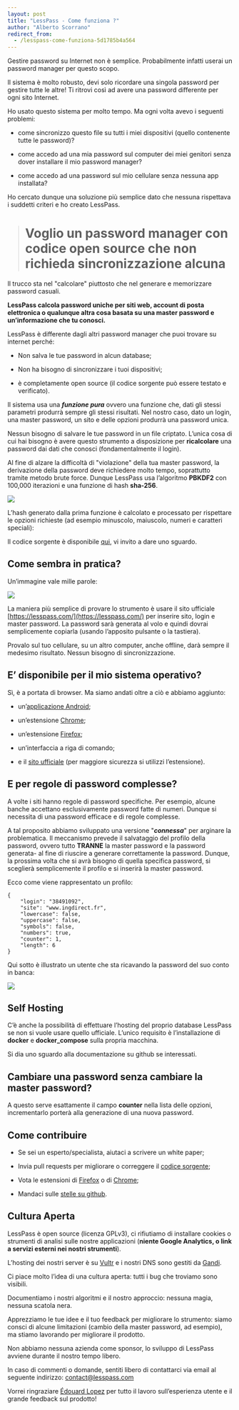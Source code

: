 ```yaml
---
layout: post
title: "LessPass - Come funziona ?"
author: "Alberto Scorrano"
redirect_from:
  - /lesspass-come-funziona-5d1785b4a564
---
```


Gestire password su Internet non è semplice. Probabilmente infatti userai un password manager per questo scopo.

Il sistema è molto robusto, devi solo ricordare una singola password per gestire tutte le altre! Ti ritrovi così ad avere una password differente per ogni sito Internet.

Ho usato questo sistema per molto tempo. Ma ogni volta avevo i seguenti problemi:

* come sincronizzo questo file su tutti i miei dispositivi (quello contenente tutte le password)?

* come accedo ad una mia password sul computer dei miei genitori senza dover installare il mio password manager?

* come accedo ad una password sul mio cellulare senza nessuna app installata?

Ho cercato dunque una soluzione più semplice dato che nessuna rispettava i suddetti criteri e ho creato LessPass.
> # Voglio un password manager con codice open source che non richieda sincronizzazione alcuna

Il trucco sta nel "calcolare" piuttosto che nel generare e memorizzare password casuali.

**LessPass calcola password uniche per siti web, account di posta elettronica o qualunque altra cosa basata su una master password e un’informazione che tu conosci.**

LessPass è differente dagli altri password manager che puoi trovare su internet perché:

* Non salva le tue password in alcun database;

* Non ha bisogno di sincronizzare i tuoi dispositivi;

* è completamente open source (il codice sorgente può essere testato e verificato).

Il sistema usa una ***funzione pura*** ovvero una funzione che, dati gli stessi parametri produrrà sempre gli stessi risultati. Nel nostro caso, dato un login, una master password, un sito e delle opzioni produrrà una password unica.

Nessun bisogno di salvare le tue password in un file criptato. L’unica cosa di cui hai bisogno è avere questo strumento a disposizione per **ricalcolare** una password dai dati che conosci (fondamentalmente il login).

Al fine di alzare la difficoltà di "violazione" della tua master password, la derivazione della password deve richiedere molto tempo, soprattutto tramite metodo brute force. Dunque LessPass usa l’algoritmo **PBKDF2** con 100,000 iterazioni e una funzione di hash **sha-256**.

![](../images/2016-10-19-how-does-it-works/HowItWorks.png)

L’hash generato dalla prima funzione è calcolato e processato per rispettare le opzioni richieste (ad esempio minuscolo, maiuscolo, numeri e caratteri speciali):

Il codice sorgente è disponibile [qui](https://github.com/lesspass/lesspass), vi invito a dare uno sguardo.

## Come sembra in pratica?

Un’immagine vale mille parole:

![](../images/2016-10-19-how-does-it-works/demo.gif)

La maniera più semplice di provare lo strumento è usare il sito ufficiale [https://lesspass.com/](https://lesspass.com/) per inserire sito, login e master password. La password sarà generata al volo e quindi dovrai semplicemente copiarla (usando l’apposito pulsante o la tastiera).

Provalo sul tuo cellulare, su un altro computer, anche offline, darà sempre il medesimo risultato. Nessun bisogno di sincronizzazione.

## E’ disponibile per il mio sistema operativo?

Sì, è a portata di browser. Ma siamo andati oltre a ciò e abbiamo aggiunto:

* un’[applicazione Android](https://play.google.com/store/apps/details?id=com.lesspass.android&hl=en);

* un’estensione [Chrome](https://chrome.google.com/webstore/detail/lesspass/lcmbpoclaodbgkbjafnkbbinogcbnjih);

* un’estensione [Firefox](https://addons.mozilla.org/en-US/firefox/addon/lesspass/);

* un’interfaccia a riga di comando;

* e il [sito ufficiale](https://lesspass.com/) (per maggiore sicurezza si utilizzi l’estensione).

## E per regole di password complesse?

A volte i siti hanno regole di password specifiche. Per esempio, alcune banche accettano esclusivamente password fatte di numeri. Dunque si necessita di una password efficace e di regole complesse.

A tal proposito abbiamo sviluppato una versione "***connessa***" per arginare la problematica. Il meccanismo prevede il salvataggio del profilo della password, ovvero tutto **TRANNE** la master password e la password generata- al fine di riuscire a generare correttamente la password. Dunque, la prossima volta che si avrà bisogno di quella specifica password, si sceglierà semplicemente il profilo e si inserirà la master password.

Ecco come viene rappresentato un profilo:

    {
        "login": "38491092",
        "site": "www.ingdirect.fr",
        "lowercase": false,
        "uppercase": false,
        "symbols": false,
        "numbers": true,
        "counter": 1,
        "length": 6
    }

Qui sotto è illustrato un utente che sta ricavando la password del suo conto in banca:

![](../images/2016-10-19-how-does-it-works/demo-lesspass-connected.gif)

## Self Hosting

C’è anche la possibilità di effettuare l’hosting del proprio database LessPass se non si vuole usare quello ufficiale. L’unico requisito è l’installazione di **docker** e **docker_compose** sulla propria macchina.

Si dia uno sguardo alla documentazione su github se interessati.

## Cambiare una password senza cambiare la master password?

A questo serve esattamente il campo **counter** nella lista delle opzioni, incrementarlo porterà alla generazione di una nuova password.


## Come contribuire

* Se sei un esperto/specialista, aiutaci a scrivere un white paper;

* Invia pull requests per migliorare o correggere il [codice sorgente](https://github.com/lesspass/lesspass);

* Vota le estensioni di [Firefox](https://addons.mozilla.org/en-US/firefox/addon/lesspass/) o di [Chrome](https://chrome.google.com/webstore/detail/lesspass/lcmbpoclaodbgkbjafnkbbinogcbnjih);

* Mandaci sulle [stelle su github](https://github.com/lesspass/lesspass).

## Cultura Aperta

LessPass è open source (licenza GPLv3), ci rifiutiamo di installare cookies o strumenti di analisi sulle nostre applicazioni (**niente Google Analytics, o link a servizi esterni nei nostri strumenti**).

L’hosting dei nostri server è su [Vultr](http://www.vultr.com/?ref=6830452) e i nostri DNS sono gestiti da [Gandi](https://www.gandi.net/).

Ci piace molto l’idea di una cultura aperta: tutti i bug che troviamo sono visibili.

Documentiamo i nostri algoritmi e il nostro approccio: nessuna magia, nessuna scatola nera.

Apprezziamo le tue idee e il tuo feedback per migliorare lo strumento: siamo consci di alcune limitazioni (cambio della master password, ad esempio), ma stiamo lavorando per migliorare il prodotto.

Non abbiamo nessuna azienda come sponsor, lo sviluppo di LessPass avviene durante il nostro tempo libero.

In caso di commenti o domande, sentiti libero di contattarci via email al seguente indirizzo: [contact@lesspass.com](mailto:contact@lesspass.com)

Vorrei ringraziare [Édouard Lopez](https://twitter.com/edouard_lopez) per tutto il lavoro sull’esperienza utente e il grande feedback sul prodotto!
